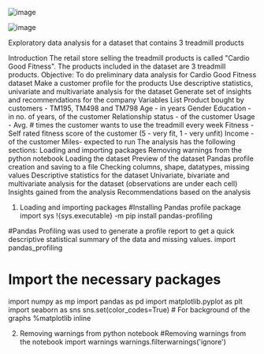 


![image](https://user-images.githubusercontent.com/83994337/203661658-065c0ad9-4c0a-4023-93a2-4cfded98d3a9.png)

![image](https://user-images.githubusercontent.com/83994337/203661676-d9860405-ee08-45a2-8ce9-15e6bd08be3c.png)




Exploratory data analysis for a dataset that contains 3 treadmill products

Introduction
The retail store selling the treadmill products is called "Cardio Good Fitness".
The products included in the dataset are 3 treadmill products.
Objective: To do preliminary data analysis for Cardio Good Fitness dataset
Make a customer profile for the products
Use descriptive statistics, univariate and multivariate analysis for the dataset
Generate set of insights and recommendations for the company
Variables List
Product bought by customers - TM195, TM498 and TM798
Age - in years
Gender
Education - in no. of years, of the customer
Relationship status - of the customer
Usage - Avg. # times the customer wants to use the treadmill every week
Fitness - Self rated fitness score of the customer (5 - very fit, 1 - very unfit)
Income - of the customer
Miles- expected to run
The analysis has the following sections:
Loading and importing packages
Removing warnings from the python notebook
Loading the dataset
Preview of the dataset
Pandas profile creation and saving to a file
Checking columns, shape, datatypes, missing values
Descriptive statistics for the dataset
Univariate, bivariate and multivariate analysis for the dataset (observations are under each cell)
Insights gained from the analysis
Recommendations based on the analysis
1. Loading and importing packages
#Installing Pandas profile package
import sys
!{sys.executable} -m pip install pandas-profiling

#Pandas Profiling was used to generate a profile report to get a quick descriptive statistical summary of the data and missing values. 
import pandas_profiling

# Import the necessary packages
import numpy as mp
import pandas as pd
import matplotlib.pyplot as plt
import seaborn as sns
sns.set(color_codes=True) # For background of the graphs
%matplotlib inline

2. Removing warnings from python notebook
#Removing warnings from the notebook
import warnings
warnings.filterwarnings('ignore')
